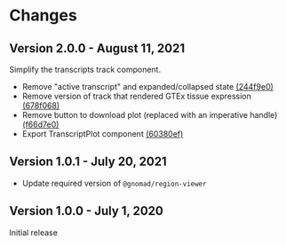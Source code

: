 # Changes

## Version 2.0.0 - August 11, 2021

Simplify the transcripts track component.

- Remove "active transcript" and expanded/collapsed state [(244f9e0)](https://github.com/broadinstitute/gnomad-browser-toolkit/commit/244f9e06beadda6ad87e48e0c97bdb69edfd6d91)
- Remove version of track that rendered GTEx tissue expression [(678f068)](https://github.com/broadinstitute/gnomad-browser-toolkit/commit/678f06879d641194aeae5261849b6bab201b4ba2)
- Remove button to download plot (replaced with an imperative handle) [(f66d7e0)](https://github.com/broadinstitute/gnomad-browser-toolkit/commit/f66d7e0ce8b827743b51fb91c8a311cbf44edf58)
- Export TranscriptPlot component [(60380ef)](https://github.com/broadinstitute/gnomad-browser-toolkit/commit/60380ef6fbb20a6fda0589c6049e59cb71445883)

## Version 1.0.1 - July 20, 2021

- Update required version of `@gnomad/region-viewer`

## Version 1.0.0 - July 1, 2020

Initial release
